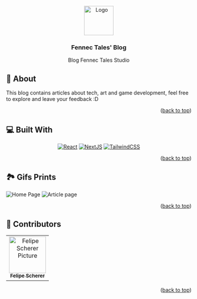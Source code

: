 <a name="readme-top"></a>
<div align="center">

<a href="https://github.com/fescherer/fennec-tales-blog">
<img src="https://github.com/fescherer/fennec-tales-blog/assets/62115215/d287b8a4-ef12-4e36-8441-5979a2d64396" alt="Logo" width="80" height="80">
</a>

### Fennec Tales' Blog

Blog Fennec Tales Studio

</div>

<!-- **********************🐲About🐲********************** -->
<a name="aboutProject"></a>

## 📕 About

This blog contains articles about tech, art and game development, feel free to explore and leave your feedback :D

<p align="right">(<a href="#readme-top">back to top</a>)</p>

<!-- **********************🐲Built With🐲********************** -->
<a name="buildWith"></a>

## 💻 Built With

<div align="center">

[![React][react-shield]][react-url]
[![NextJS][nextjs-shield]][nextjs-url]
[![TailwindCSS][tailwindcss-shield]][tailwindcss-url]

</div>

<!-- Badges -->
[react-shield]: https://img.shields.io/badge/react-%2320232a.svg?style=for-the-badge&logo=react&logoColor=%2361DAFB
[react-url]: https://react.dev
[nextjs-shield]: https://img.shields.io/badge/Next-black?style=for-the-badge&logo=next.js&logoColor=white
[nextjs-url]: https://nextjs.org
[tailwindcss-shield]: https://img.shields.io/badge/tailwindcss-%2338B2AC.svg?style=for-the-badge&logo=tailwind-css&logoColor=white
[tailwindcss-url]: https://tailwindcss.com

<p align="right">(<a href="#readme-top">back to top</a>)</p>

<!-- **********************🐲Gifs Prints🐲********************** -->
<a name="gifsPrints"></a>

## 🏞️ Gifs Prints


![Home Page](https://github.com/fescherer/fennec-tales-blog/assets/62115215/b67dca11-9043-43c3-b034-1cbcd939a31f)
![Article page](https://github.com/fescherer/fennec-tales-blog/assets/62115215/05a19e97-f3b3-42a0-bab5-88e2668f0f5b)

<p align="right">(<a href="#readme-top">back to top</a>)</p>

<!-- **********************🐲Contributors🐲********************** -->
<a name="contributors"></a>

## 🤗 Contributors

<table>
  <tr>
    <td align="center">
        <a href=https://github.com/fescherer>
          <img src=https://github.com/fescherer.png width="100px;" alt="Felipe Scherer Picture"/><br>
          <sub>
            <b>Felipe Scherer</b>
          </sub>
        </a>
      </td>
  </tr>
</table>

<p align="right">(<a href="#readme-top">back to top</a>)</p>
